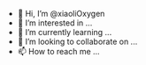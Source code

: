 - 👋 Hi, I’m @xiaoliOxygen
- 👀 I’m interested in ...
- 🌱 I’m currently learning ...
- 💞️ I’m looking to collaborate on ...
- 📫 How to reach me ...

<!---
xiaoliOxygen/xiaoliOxygen is a ✨ special ✨ repository because its `README.md` (this file) appears on your GitHub profile.
You can click the Preview link to take a look at your changes.
--->
